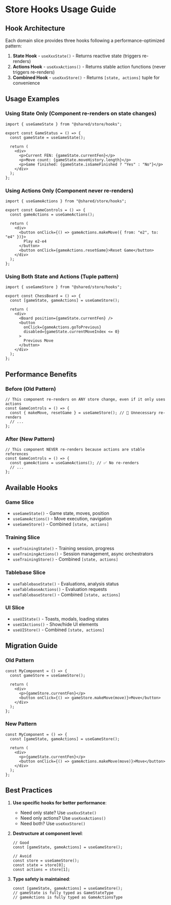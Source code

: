 # Store Hooks Usage Guide

## Hook Architecture

Each domain slice provides three hooks following a performance-optimized pattern:

1. **State Hook** - `useXxxState()` - Returns reactive state (triggers re-renders)
2. **Actions Hook** - `useXxxActions()` - Returns stable action functions (never triggers re-renders)
3. **Combined Hook** - `useXxxStore()` - Returns `[state, actions]` tuple for convenience

## Usage Examples

### Using State Only (Component re-renders on state changes)

```tsx
import { useGameState } from "@shared/store/hooks";

export const GameStatus = () => {
  const gameState = useGameState();

  return (
    <div>
      <p>Current FEN: {gameState.currentFen}</p>
      <p>Move count: {gameState.moveHistory.length}</p>
      <p>Game finished: {gameState.isGameFinished ? "Yes" : "No"}</p>
    </div>
  );
};
```

### Using Actions Only (Component never re-renders)

```tsx
import { useGameActions } from "@shared/store/hooks";

export const GameControls = () => {
  const gameActions = useGameActions();

  return (
    <div>
      <button onClick={() => gameActions.makeMove({ from: "e2", to: "e4" })}>
        Play e2-e4
      </button>
      <button onClick={gameActions.resetGame}>Reset Game</button>
    </div>
  );
};
```

### Using Both State and Actions (Tuple pattern)

```tsx
import { useGameStore } from "@shared/store/hooks";

export const ChessBoard = () => {
  const [gameState, gameActions] = useGameStore();

  return (
    <div>
      <Board position={gameState.currentFen} />
      <button
        onClick={gameActions.goToPrevious}
        disabled={gameState.currentMoveIndex <= 0}
      >
        Previous Move
      </button>
    </div>
  );
};
```

## Performance Benefits

### Before (Old Pattern)

```tsx
// This component re-renders on ANY store change, even if it only uses actions
const GameControls = () => {
  const { makeMove, resetGame } = useGameStore(); // 🔴 Unnecessary re-renders
  // ...
};
```

### After (New Pattern)

```tsx
// This component NEVER re-renders because actions are stable references
const GameControls = () => {
  const gameActions = useGameActions(); // ✅ No re-renders
  // ...
};
```

## Available Hooks

### Game Slice

- `useGameState()` - Game state, moves, position
- `useGameActions()` - Move execution, navigation
- `useGameStore()` - Combined `[state, actions]`

### Training Slice

- `useTrainingState()` - Training session, progress
- `useTrainingActions()` - Session management, async orchestrators
- `useTrainingStore()` - Combined `[state, actions]`

### Tablebase Slice

- `useTablebaseState()` - Evaluations, analysis status
- `useTablebaseActions()` - Evaluation requests
- `useTablebaseStore()` - Combined `[state, actions]`

### UI Slice

- `useUIState()` - Toasts, modals, loading states
- `useUIActions()` - Show/hide UI elements
- `useUIStore()` - Combined `[state, actions]`

## Migration Guide

### Old Pattern

```tsx
const MyComponent = () => {
  const gameStore = useGameStore();

  return (
    <div>
      <p>{gameStore.currentFen}</p>
      <button onClick={() => gameStore.makeMove(move)}>Move</button>
    </div>
  );
};
```

### New Pattern

```tsx
const MyComponent = () => {
  const [gameState, gameActions] = useGameStore();

  return (
    <div>
      <p>{gameState.currentFen}</p>
      <button onClick={() => gameActions.makeMove(move)}>Move</button>
    </div>
  );
};
```

## Best Practices

1. **Use specific hooks for better performance**:
   - Need only state? Use `useXxxState()`
   - Need only actions? Use `useXxxActions()`
   - Need both? Use `useXxxStore()`

2. **Destructure at component level**:

   ```tsx
   // Good
   const [gameState, gameActions] = useGameStore();

   // Avoid
   const store = useGameStore();
   const state = store[0];
   const actions = store[1];
   ```

3. **Type safety is maintained**:
   ```tsx
   const [gameState, gameActions] = useGameStore();
   // gameState is fully typed as GameStateType
   // gameActions is fully typed as GameActionsType
   ```
